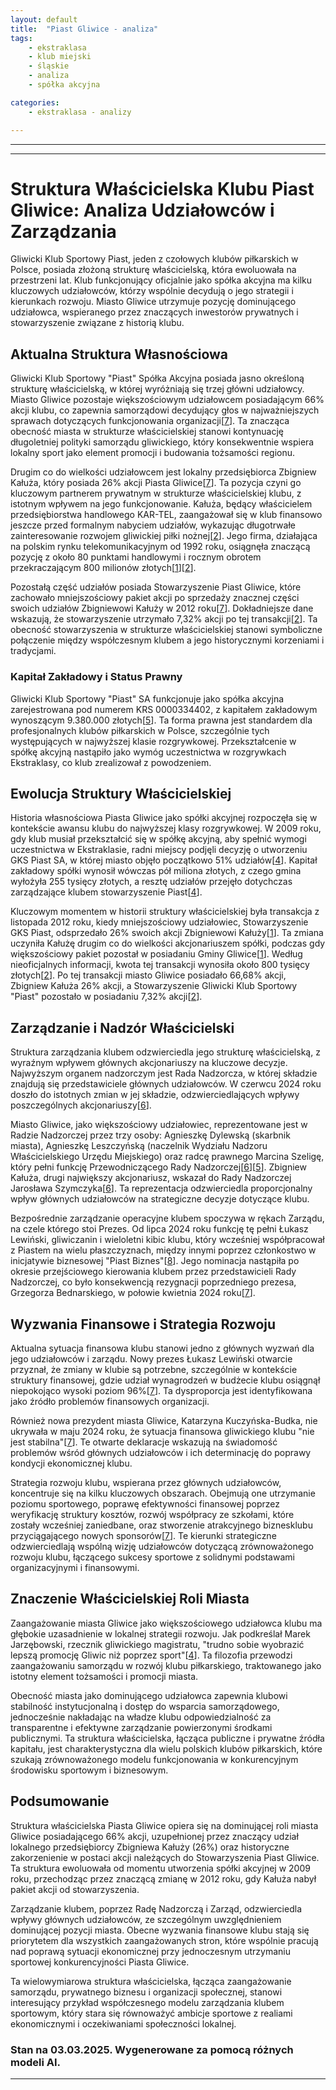 ```yaml
---
layout: default
title:  "Piast Gliwice - analiza"
tags: 
    - ekstraklasa
    - klub miejski
    - śląskie
    - analiza
    - spółka akcyjna

categories:
    - ekstraklasa - analizy

---
```

[1]: https://piast.gliwice.pl/2012/11/15/piast-s-a-ma-nowego-udzialowca/
[2]: https://infogliwice.pl/piast-gliwice-ma-nowego-udzialowca/
[3]: https://pl.wikipedia.org/wiki/Piast_Gliwice
[4]: http://www.90minut.pl/news/90/news901634-Miasto-wiekszosciowym-udzialowcem-Piasta-SA.html
[5]: https://piast-gliwice.eu/klub/struktura-organizacyjna
[6]: http://gliwice.eu/aktualnosci/miasto/zmiany-w-radzie-nadzorczej-piasta-gliwice
[7]: https://www.rmf24.pl/regiony/slaskie/news-nowy-prezes-piasta-gliwice-zmiany-w-klubie-sa-potrzebne,nId,7619968
[8]: https://piast-gliwice.eu/aktualnosci/z-klubu/lukasz-lewinski-nowym-prezesem-piasta
[9]: https://www.24gliwice.pl/wiadomosci/18-mln-zl-pozyczki-dla-piasta-gliwice-musimy-ratowac-klub-zebysmy-mogli-grac-w-ekstraklasie/
[10]: https://piast-gliwice.pl/2024/06/05/w-piascie-szykuja-sie-zmiany/
[11]: https://rejestr.io/krs/334402/gliwicki-klub-sportowy-piast
[12]: https://dziennikzachodni.pl/piast-gliwice-miasto-ominelo-kaluze-i-podwyzszy-stan-posiadania-klubowych-akcji/ar/c2p2-27089537
[13]: https://krs-pobierz.pl/gliwicki-klub-sportowy-piast-w-gliwicach-i15297
[14]: https://krs-pobierz.pl/gliwicki-klub-sportowy-piast-spolka-akcyjna-i132076
[15]: https://gol24.pl/piast-gliwice-w-przypadku-sprzedazy-klubu-miasto-zachowa-zlota-akcje/ar/c2-18647381
---

---

# Struktura Właścicielska Klubu Piast Gliwice: Analiza Udziałowców i Zarządzania

Gliwicki Klub Sportowy Piast, jeden z czołowych klubów piłkarskich w Polsce, posiada złożoną strukturę właścicielską, która ewoluowała na przestrzeni lat. Klub funkcjonujący oficjalnie jako spółka akcyjna ma kilku kluczowych udziałowców, którzy wspólnie decydują o jego strategii i kierunkach rozwoju. Miasto Gliwice utrzymuje pozycję dominującego udziałowca, wspieranego przez znaczących inwestorów prywatnych i stowarzyszenie związane z historią klubu.

## Aktualna Struktura Własnościowa

Gliwicki Klub Sportowy "Piast" Spółka Akcyjna posiada jasno określoną strukturę właścicielską, w której wyróżniają się trzej główni udziałowcy. Miasto Gliwice pozostaje większościowym udziałowcem posiadającym 66% akcji klubu, co zapewnia samorządowi decydujący głos w najważniejszych sprawach dotyczących funkcjonowania organizacji\[[7]\]. Ta znacząca obecność miasta w strukturze właścicielskiej stanowi kontynuację długoletniej polityki samorządu gliwickiego, który konsekwentnie wspiera lokalny sport jako element promocji i budowania tożsamości regionu.

Drugim co do wielkości udziałowcem jest lokalny przedsiębiorca Zbigniew Kałuża, który posiada 26% akcji Piasta Gliwice\[[7]\]. Ta pozycja czyni go kluczowym partnerem prywatnym w strukturze właścicielskiej klubu, z istotnym wpływem na jego funkcjonowanie. Kałuża, będący właścicielem przedsiębiorstwa handlowego KAR-TEL, zaangażował się w klub finansowo jeszcze przed formalnym nabyciem udziałów, wykazując długotrwałe zainteresowanie rozwojem gliwickiej piłki nożnej\[[2]\]. Jego firma, działająca na polskim rynku telekomunikacyjnym od 1992 roku, osiągnęła znaczącą pozycję z około 80 punktami handlowymi i rocznym obrotem przekraczającym 800 milionów złotych\[[1]\]\[[2]\].

Pozostałą część udziałów posiada Stowarzyszenie Piast Gliwice, które zachowało mniejszościowy pakiet akcji po sprzedaży znacznej części swoich udziałów Zbigniewowi Kałuży w 2012 roku\[[7]\]. Dokładniejsze dane wskazują, że stowarzyszenie utrzymało 7,32% akcji po tej transakcji\[[2]\]. Ta obecność stowarzyszenia w strukturze właścicielskiej stanowi symboliczne połączenie między współczesnym klubem a jego historycznymi korzeniami i tradycjami.

### Kapitał Zakładowy i Status Prawny

Gliwicki Klub Sportowy "Piast" SA funkcjonuje jako spółka akcyjna zarejestrowana pod numerem KRS 0000334402, z kapitałem zakładowym wynoszącym 9.380.000 złotych\[[5]\]. Ta forma prawna jest standardem dla profesjonalnych klubów piłkarskich w Polsce, szczególnie tych występujących w najwyższej klasie rozgrywkowej. Przekształcenie w spółkę akcyjną nastąpiło jako wymóg uczestnictwa w rozgrywkach Ekstraklasy, co klub zrealizował z powodzeniem.

## Ewolucja Struktury Właścicielskiej

Historia własnościowa Piasta Gliwice jako spółki akcyjnej rozpoczęła się w kontekście awansu klubu do najwyższej klasy rozgrywkowej. W 2009 roku, gdy klub musiał przekształcić się w spółkę akcyjną, aby spełnić wymogi uczestnictwa w Ekstraklasie, radni miejscy podjęli decyzję o utworzeniu GKS Piast SA, w której miasto objęło początkowo 51% udziałów\[[4]\]. Kapitał zakładowy spółki wynosił wówczas pół miliona złotych, z czego gmina wyłożyła 255 tysięcy złotych, a resztę udziałów przejęło dotychczas zarządzające klubem stowarzyszenie Piast\[[4]\].

Kluczowym momentem w historii struktury właścicielskiej była transakcja z listopada 2012 roku, kiedy mniejszościowy udziałowiec, Stowarzyszenie GKS Piast, odsprzedało 26% swoich akcji Zbigniewowi Kałuży\[[1]\]. Ta zmiana uczyniła Kałużę drugim co do wielkości akcjonariuszem spółki, podczas gdy większościowy pakiet pozostał w posiadaniu Gminy Gliwice\[[1]\]. Według nieoficjalnych informacji, kwota tej transakcji wynosiła około 800 tysięcy złotych\[[2]\]. Po tej transakcji miasto Gliwice posiadało 66,68% akcji, Zbigniew Kałuża 26% akcji, a Stowarzyszenie Gliwicki Klub Sportowy "Piast" pozostało w posiadaniu 7,32% akcji\[[2]\].

## Zarządzanie i Nadzór Właścicielski

Struktura zarządzania klubem odzwierciedla jego strukturę właścicielską, z wyraźnym wpływem głównych akcjonariuszy na kluczowe decyzje. Najwyższym organem nadzorczym jest Rada Nadzorcza, w której składzie znajdują się przedstawiciele głównych udziałowców. W czerwcu 2024 roku doszło do istotnych zmian w jej składzie, odzwierciedlających wpływy poszczególnych akcjonariuszy\[[6]\].

Miasto Gliwice, jako większościowy udziałowiec, reprezentowane jest w Radzie Nadzorczej przez trzy osoby: Agnieszkę Dylewską (skarbnik miasta), Agnieszkę Leszczyńską (naczelnik Wydziału Nadzoru Właścicielskiego Urzędu Miejskiego) oraz radcę prawnego Marcina Szeligę, który pełni funkcję Przewodniczącego Rady Nadzorczej\[[6]\]\[[5]\]. Zbigniew Kałuża, drugi największy akcjonariusz, wskazał do Rady Nadzorczej Jarosława Szymczyka\[[6]\]. Ta reprezentacja odzwierciedla proporcjonalny wpływ głównych udziałowców na strategiczne decyzje dotyczące klubu.

Bezpośrednie zarządzanie operacyjne klubem spoczywa w rękach Zarządu, na czele którego stoi Prezes. Od lipca 2024 roku funkcję tę pełni Łukasz Lewiński, gliwiczanin i wieloletni kibic klubu, który wcześniej współpracował z Piastem na wielu płaszczyznach, między innymi poprzez członkostwo w inicjatywie biznesowej "Piast Biznes"\[[8]\]. Jego nominacja nastąpiła po okresie przejściowego kierowania klubem przez przedstawicieli Rady Nadzorczej, co było konsekwencją rezygnacji poprzedniego prezesa, Grzegorza Bednarskiego, w połowie kwietnia 2024 roku\[[7]\].

## Wyzwania Finansowe i Strategia Rozwoju

Aktualna sytuacja finansowa klubu stanowi jedno z głównych wyzwań dla jego udziałowców i zarządu. Nowy prezes Łukasz Lewiński otwarcie przyznał, że zmiany w klubie są potrzebne, szczególnie w kontekście struktury finansowej, gdzie udział wynagrodzeń w budżecie klubu osiągnął niepokojąco wysoki poziom 96%\[[7]\]. Ta dysproporcja jest identyfikowana jako źródło problemów finansowych organizacji.

Również nowa prezydent miasta Gliwice, Katarzyna Kuczyńska-Budka, nie ukrywała w maju 2024 roku, że sytuacja finansowa gliwickiego klubu "nie jest stabilna"\[[7]\]. Te otwarte deklaracje wskazują na świadomość problemów wśród głównych udziałowców i ich determinację do poprawy kondycji ekonomicznej klubu.

Strategia rozwoju klubu, wspierana przez głównych udziałowców, koncentruje się na kilku kluczowych obszarach. Obejmują one utrzymanie poziomu sportowego, poprawę efektywności finansowej poprzez weryfikację struktury kosztów, rozwój współpracy ze szkołami, które zostały wcześniej zaniedbane, oraz stworzenie atrakcyjnego biznesklubu przyciągającego nowych sponsorów\[[7]\]. Te kierunki strategiczne odzwierciedlają wspólną wizję udziałowców dotyczącą zrównoważonego rozwoju klubu, łączącego sukcesy sportowe z solidnymi podstawami organizacyjnymi i finansowymi.

## Znaczenie Właścicielskiej Roli Miasta

Zaangażowanie miasta Gliwice jako większościowego udziałowca klubu ma głębokie uzasadnienie w lokalnej strategii rozwoju. Jak podkreślał Marek Jarzębowski, rzecznik gliwickiego magistratu, "trudno sobie wyobrazić lepszą promocję Gliwic niż poprzez sport"\[[4]\]. Ta filozofia przewodzi zaangażowaniu samorządu w rozwój klubu piłkarskiego, traktowanego jako istotny element tożsamości i promocji miasta.

Obecność miasta jako dominującego udziałowca zapewnia klubowi stabilność instytucjonalną i dostęp do wsparcia samorządowego, jednocześnie nakładając na władze klubu odpowiedzialność za transparentne i efektywne zarządzanie powierzonymi środkami publicznymi. Ta struktura właścicielska, łącząca publiczne i prywatne źródła kapitału, jest charakterystyczna dla wielu polskich klubów piłkarskich, które szukają zrównoważonego modelu funkcjonowania w konkurencyjnym środowisku sportowym i biznesowym.

## Podsumowanie

Struktura właścicielska Piasta Gliwice opiera się na dominującej roli miasta Gliwice posiadającego 66% akcji, uzupełnionej przez znaczący udział lokalnego przedsiębiorcy Zbigniewa Kałuży (26%) oraz historyczne zakorzenienie w postaci akcji należących do Stowarzyszenia Piast Gliwice. Ta struktura ewoluowała od momentu utworzenia spółki akcyjnej w 2009 roku, przechodząc przez znaczącą zmianę w 2012 roku, gdy Kałuża nabył pakiet akcji od stowarzyszenia.

Zarządzanie klubem, poprzez Radę Nadzorczą i Zarząd, odzwierciedla wpływy głównych udziałowców, ze szczególnym uwzględnieniem dominującej pozycji miasta. Obecne wyzwania finansowe klubu stają się priorytetem dla wszystkich zaangażowanych stron, które wspólnie pracują nad poprawą sytuacji ekonomicznej przy jednoczesnym utrzymaniu sportowej konkurencyjności Piasta Gliwice.

Ta wielowymiarowa struktura właścicielska, łącząca zaangażowanie samorządu, prywatnego biznesu i organizacji społecznej, stanowi interesujący przykład współczesnego modelu zarządzania klubem sportowym, który stara się równoważyć ambicje sportowe z realiami ekonomicznymi i oczekiwaniami społeczności lokalnej.

### Stan na 03.03.2025. Wygenerowane za pomocą różnych modeli AI.
---